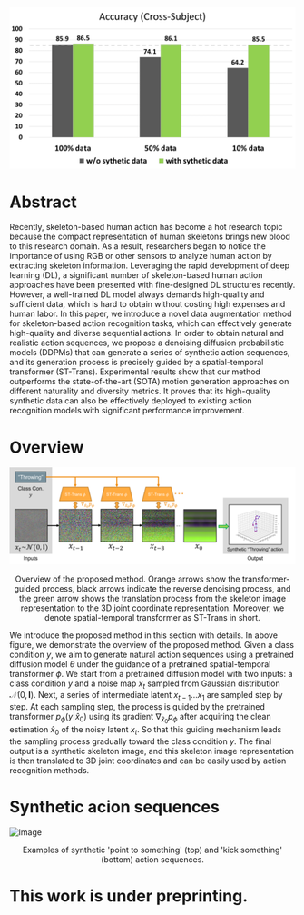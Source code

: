 ![Image](resources/fig1.png)


# Abstract

Recently, skeleton-based human action has become a hot research topic because the compact representation of human skeletons brings new blood to this research domain. As a result, researchers began to notice the importance of using RGB or other sensors to analyze human action by extracting skeleton information. Leveraging the rapid development of deep learning (DL), a significant number of skeleton-based human action approaches have been presented with fine-designed DL structures recently. However, a well-trained DL model always demands high-quality and sufficient data, which is hard to obtain without costing high expenses and human labor. In this paper, we introduce a novel data augmentation method for skeleton-based action recognition tasks, which can effectively generate high-quality and diverse sequential actions. In order to obtain natural and realistic action sequences, we propose a denoising diffusion probabilistic models (DDPMs) that can generate a series of synthetic action sequences, and its generation process is precisely guided by a spatial-temporal transformer (ST-Trans). Experimental results show that our method outperforms the state-of-the-art (SOTA) motion generation approaches on different naturality and diversity metrics. It proves that its high-quality synthetic data can also be effectively deployed to existing action recognition models with significant performance improvement. 

# Overview

![Image](resources/fig2.png)
<p align="center">
Overview of the proposed method. Orange arrows show the transformer-guided process, black arrows indicate the reverse denoising process, and the green arrow shows the translation process from the skeleton image representation to the 3D joint coordinate representation. Moreover, we denote spatial-temporal transformer as ST-Trans in short.
</p>

We introduce the proposed method in this section with details. In above figure, we demonstrate the overview of the proposed method. Given a class condition $y$, we aim to generate natural action sequences using a pretrained diffusion model $\theta$ under the guidance of a pretrained spatial-temporal transformer $\phi$. We start from a pretrained diffusion model with two inputs: a class condition $y$ and a noise map $x_t$ sampled from Gaussian distribution $\mathcal{N}(0,\textbf{I})$. Next, a series of intermediate latent $x_{t-1}...x_1$ are sampled step by step. At each sampling step, the process is guided by the pretrained transformer $p_\phi(y|\hat{x}_0)$ using its gradient $\nabla_{\hat{x}_0}p_\phi$ after acquiring the clean estimation $\hat{x}_0$ of the noisy latent $x_t$. So that this guiding mechanism leads the sampling process gradually toward the class condition $y$. The final output is a synthetic skeleton image, and this skeleton image representation is then translated to 3D joint coordinates and can be easily used by action recognition methods.

# Synthetic acion sequences
![Image](resources/fig3.png)
<p align="center">
Examples of synthetic 'point to something' (top) and 'kick something' (bottom) action sequences.
</p>

# This work is under preprinting.
